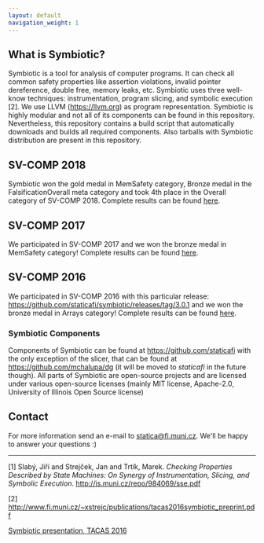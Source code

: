 ```yaml
---
layout: default
navigation_weight: 1
---
```


## What is Symbiotic?
Symbiotic is a tool for analysis of computer programs. It can check all common safety properties like assertion violations, invalid pointer dereference, double free, memory leaks, etc. Symbiotic uses three well-know techniques: instrumentation, program slicing, and symbolic execution [2]. We use LLVM (<https://llvm.org>) as program representation. Symbiotic is highly modular and not all of its components can be found in this repository. Nevertheless, this repository contains a build script that automatically downloads and builds all required components. Also tarballs with Symbiotic distribution are present in this repository.


## SV-COMP 2018
Symbiotic won the gold medal in MemSafety category, Bronze medal in the FalsificationOverall meta category and took 4th place in the Overall category of SV-COMP 2018. Complete results can be found [here](http://sv-comp.sosy-lab.org/2018/results/results-verified/).

## SV-COMP 2017
We participated in SV-COMP 2017 and we won the bronze medal in MemSafety category! Complete results can be found [here](http://sv-comp.sosy-lab.org/2017/results/results-verified/).

## SV-COMP 2016
We participated in SV-COMP 2016 with this particular release: <https://github.com/staticafi/symbiotic/releases/tag/3.0.1> and we won the bronze medal in Arrays category! Complete results can be found [here](http://sv-comp.sosy-lab.org/2016/results/results-verified/).

### Symbiotic Components

Components of Symbiotic can be found at <https://github.com/staticafi> with the only exception of the slicer, that can be found at <https://github.com/mchalupa/dg> (it will be moved to _staticafi_ in the future though). All parts of Symbiotic are open-source projects and are licensed under various open-source licenses (mainly MIT license, Apache-2.0, University of Illinois Open Source license)

## Contact

For more information send an e-mail to <statica@fi.muni.cz>. We'll be happy to answer your questions :)

------------------------------------------------
[1] Slabý, Jiří and Strejček, Jan and Trtík, Marek. _Checking Properties Described by State Machines: On Synergy of Instrumentation, Slicing, and Symbolic Execution_. <http://is.muni.cz/repo/984069/sse.pdf>

[2] <http://www.fi.muni.cz/~xstrejc/publications/tacas2016symbiotic_preprint.pdf>

[Symbiotic presentation, TACAS 2016](symbiotic_tacas2016.pdf)

